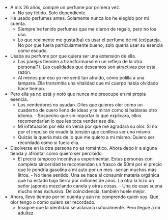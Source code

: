 - A mis 26 años, compré un perfume por primera vez.
	- No soy fétido. Solo dependiente.
- He usado perfumes antes. Solamente nunca los he elegido por mi cuenta.  
	- Siempre he tenido perfumes que me dieron de regalo, pero no los uso. 
	- Lo que realmente me gusta(ba) es usar el perfume de mi (ex)pareja. No por que fuera particularmente bueno, solo quería usar su esencia como escudo. 
- Usaba su perfume por que quiera ser una extensión de ella. 
	- Las parejas tienden a transformarse en un reflejo de la otra persona(1). Las cualidades que deseamos son atractivas por esta razón. 
	- Al menos por eso yo me sentí tan atraído, cómo polilla a una lampara. Ella transmitía una vitalidad que mi cuerpo había olvidado hace tiempo. 
- Pero ella ya no está y notó que nunca me preocupe en mi propia esencia. 
	- Los vendedores no ayudan. Diles que quieres oler como un cuaderno de cuero lleno de ideas y te miran como si hablaras otro idioma. 
			- Sospecho que sin importar lo que explicara,  ellos recomendarían lo que les toca vender ese día.
	- Mi infatuación por ella no venia por que me agradara su olor. Si no por el impulso de evadir la tensión que conlleva ser uno mismo. 
	- Quizás la quería más de lo que me quiero a mi mismo. Quiero ser recordado como si fuera ella. 
- Disolverse en la otra persona no es romántico. Ahora debo ir a alguna tienda y afrontar como quiero ser percibido. 
	- El precio tampoco incentiva a experimentar. Estas personas con completa sinceridad te recomiendan un frasco de 50ml por el precio que le pondría gasolina a mi auto por un mes -serian muchos más litros. 
			- No tiene sentido. Una se hace al consumir materia orgánica que ha estado bajo tierra por millones de años. La otra la hizo un señor japonés mezclando canela y otras cosas. 
			- Una de esas suena mucho mas *exclusiva*. De coincidencia, también huele mejor.
- Ahora, llevo tiempo por mí cuenta y aún no comprendo quien soy. Que olor tengo o como quiero ser recordado. 
	- Imaginé que la identidad se aclararía naturalmente. Pero llegue a mi adultez 
 